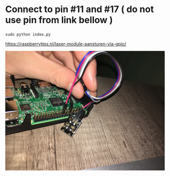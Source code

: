 # Connect to pin #11 and #17 ( do not use pin from link bellow )

`sudo python index.py`

https://raspberrytips.nl/laser-module-aansturen-via-gpio/

![Connect](img/connect.jpg)
